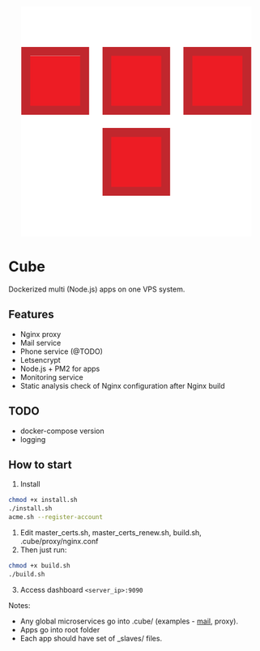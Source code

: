<p align="center">
  <a href="https://talaikis.com/">
    <img alt="Talaikis Ltd." src="https://github.com/TalaikisInc/talaikis.com_react/blob/master/media/logo.png" width="455">
  </a>
</p>

# Cube

Dockerized multi (Node.js) apps on one VPS system.

## Features

* Nginx proxy
* Mail service
* Phone service (@TODO)
* Letsencrypt
* Node.js + PM2 for apps
* Monitoring service
* Static analysis check of Nginx configuration after Nginx build

## TODO

* docker-compose version
* logging

## How to start

1. Install

```bash
chmod +x install.sh
./install.sh
acme.sh --register-account
```

1. Edit master_certs.sh, master_certs_renew.sh, build.sh, .cube/proxy/nginx.conf
2. Then just run:

```bash
chmod +x build.sh
./build.sh
```

3. Access dashboard ```<server_ip>:9090```

Notes:

* Any global microservices go into .cube/ (examples - [mail](https://github.com/TalaikisInc/email_service), proxy).
* Apps go into root folder
* Each app should have set of _slaves/ files.
